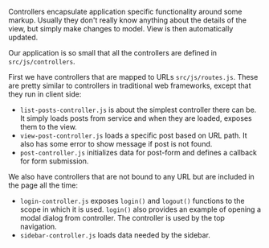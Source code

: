 Controllers encapsulate application specific functionality around some markup.
Usually they don't really know anything about the details of the view, but simply
make changes to model. View is then automatically updated.

Our application is so small that all the controllers are defined in `src/js/controllers`.

First we have controllers that are mapped to URLs `src/js/routes.js`. These are pretty
similar to controllers in traditional web frameworks, except that they run in client side:

  - `list-posts-controller.js` is about the simplest controller there can be. It simply
    loads posts from service and when they are loaded, exposes them to the view.
  - `view-post-controller.js` loads a specific post based on URL path. It also has some
    error to show message if post is not found.
  - `post-controller.js` initializes data for post-form and defines a callback for
    form submission.

We also have controllers that are not bound to any URL but are included in the page
all the time:

  - `login-controller.js` exposes `login()` and `logout()` functions to the scope
    in which it is used. `login()` also provides an example of opening a modal dialog
    from controller. The controller is used by the top navigation.
  - `sidebar-controller.js` loads data needed by the sidebar.

